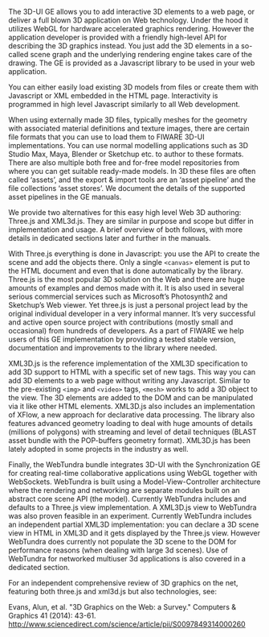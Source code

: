 The 3D-UI GE allows you to add interactive 3D elements to a web page, or
deliver a full blown 3D application on Web technology. Under the hood it
utilizes WebGL for hardware accelerated graphics rendering. However the
application developer is provided with a friendly high-level API for
describing the 3D graphics instead. You just add the 3D elements in a
so-called scene graph and the underlying rendering engine takes care of
the drawing. The GE is provided as a Javascript library to be used in
your web application.

You can either easily load existing 3D models from files or create them
with Javascript or XML embedded in the HTML page. Interactivity is
programmed in high level Javascript similarly to all Web development.

When using externally made 3D files, typically meshes for the geometry
with associated material definitions and texture images, there are
certain file formats that you can use to load them to FIWARE 3D-UI
implementations. You can use normal modelling applications such as 3D
Studio Max, Maya, Blender or Sketchup etc. to author to these formats.
There are also multiple both free and for-free model repositories from
where you can get suitable ready-made models. In 3D these files are
often called ‘assets’, and the export & import tools are an ‘asset
pipeline’ and the file collections ‘asset stores’. We document the
details of the supported asset pipelines in the GE manuals.

We provide two alternatives for this easy high level Web 3D authoring:
Three.js and XML3d.js. They are similar in purpose and scope but differ
in implementation and usage. A brief overview of both follows, with more
details in dedicated sections later and further in the manuals.

With Three.js everything is done in Javascript: you use the API to
create the scene and add the objects there. Only a single ``<canvas>``
element is put to the HTML document and even that is done automatically
by the library. Three.js is the most popular 3D solution on the Web and
there are huge amounts of examples and demos made with it. It is also
used in several serious commercial services such as Microsoft’s
Photosynth2 and Sketchup’s Web viewer. Yet three.js is just a personal
project lead by the original individual developer in a very informal
manner. It’s very successful and active open source project with
contributions (mostly small and occasional) from hundreds of developers.
As a part of FIWARE we help users of this GE implementation by providing
a tested stable version, documentation and improvements to the library
where needed.

XML3D.js is the reference implementation of the XML3D specification to
add 3D support to HTML with a specific set of new tags. This way you can
add 3D elements to a web page without writing any Javascript. Similar to
the pre-existing ``<img>`` and ``<video>`` tags, ``<mesh>`` works to add a 3D
object to the view. The 3D elements are added to the DOM and can be
manipulated via it like other HTML elements. XML3D.js also includes an
implementation of XFlow, a new approach for declarative data processing.
The library also features advanced geometry loading to deal with huge
amounts of details (millions of polygons) with streaming and level of
detail techniques (BLAST asset bundle with the POP-buffers geometry
format). XML3D.js has been lately adopted in some projects in the
industry as well.

Finally, the WebTundra bundle integrates 3D-UI with the Synchronization
GE for creating real-time collaborative applications using WebGL
together with WebSockets. WebTundra is built using a
Model-View-Controller architecture where the rendering and networking
are separate modules built on an abstract core scene API (the model).
Currently  WebTundra includes and defaults to a Three.js view implementation. A XML3D.js view to WebTundra
was also proven feasible in an experiment. Currently WebTundra includes
an independent partial XML3D implementation: you can declare a 3D scene
view in HTML in XML3D and it gets displayed by the Three.js view.
However WebTundra does currently not populate the 3D scene to the DOM
for performance reasons (when dealing with large 3d scenes). Use of
WebTundra for networked multiuser 3d applications is also covered in a
dedicated section.

For an independent comprehensive review of 3D graphics on the net,
featuring both three.js and xml3d.js but also technologies, see:

Evans, Alun, et al. "3D Graphics on the Web: a Survey." Computers &
Graphics 41 (2014): 43-61.  
 http://www.sciencedirect.com/science/article/pii/S0097849314000260

 

